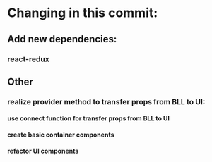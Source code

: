 # Changing in this commit:

## Add new dependencies:

### react-redux

## Other

### realize provider method to transfer props from BLL to UI:

#### use connect function for transfer props from BLL to UI
#### create basic container components
#### refactor UI components




